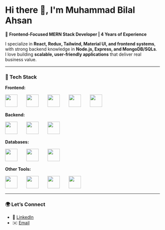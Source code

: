 # Hi there 👋, I'm Muhammad Bilal Ahsan

🚀 **Frontend-Focused MERN Stack Developer | 4 Years of Experience**  

I specialize in **React, Redux, Tailwind, Material UI, and frontend systems**, with strong backend knowledge in **Node.js, Express, and MongoDB/SQLs**.  
I love building **scalable, user-friendly applications** that deliver real business value.  

---

### 🔧 Tech Stack

**Frontend:**  
<p>
  <img src="https://cdn.jsdelivr.net/gh/devicons/devicon/icons/react/react-original.svg" width="40" height="40" style="margin-right: 25px;" />
  <img src="https://cdn.jsdelivr.net/gh/devicons/devicon/icons/redux/redux-original.svg" width="40" height="40" style="margin-right: 25px;" />
  <img src="https://www.vectorlogo.zone/logos/tailwindcss/tailwindcss-icon.svg" width="40" height="40" style="margin-right: 25px;" />
  <img src="https://cdn.jsdelivr.net/gh/devicons/devicon/icons/materialui/materialui-original.svg" width="40" height="40" style="margin-right: 25px;" />
  <img src="https://cdn.jsdelivr.net/gh/devicons/devicon/icons/bootstrap/bootstrap-original.svg" width="40" height="40" style="margin-right: 25px;" />
</p>

**Backend:**  
<p>
  <img src="https://cdn.jsdelivr.net/gh/devicons/devicon/icons/nodejs/nodejs-original.svg" width="40" height="40" style="margin-right: 25px;" />
  <img src="https://cdn.jsdelivr.net/gh/devicons/devicon/icons/express/express-original.svg" width="40" height="40" style="margin-right: 25px;" />
  <img src="https://www.vectorlogo.zone/logos/getpostman/getpostman-icon.svg" width="40" height="40" style="margin-right: 25px;" />
</p>

**Databases:**  
<p>
  <img src="https://cdn.jsdelivr.net/gh/devicons/devicon/icons/mongodb/mongodb-original.svg" width="40" height="40" style="margin-right: 25px;" />
  <img src="https://cdn.jsdelivr.net/gh/devicons/devicon/icons/mysql/mysql-original.svg" width="40" height="40" style="margin-right: 25px;" />
  <img src="https://cdn.jsdelivr.net/gh/devicons/devicon/icons/postgresql/postgresql-original.svg" width="40" height="40" style="margin-right: 25px;" />
</p>

**Other Tools:**  
<p>
  <img src="https://cdn.jsdelivr.net/gh/devicons/devicon/icons/git/git-original.svg" width="40" height="40" style="margin-right: 25px;" />
  <img src="https://cdn.jsdelivr.net/gh/devicons/devicon/icons/github/github-original.svg" width="40" height="40" style="margin-right: 25px;" />
  <img src="https://cdn.jsdelivr.net/gh/devicons/devicon/icons/vercel/vercel-original.svg" width="40" height="40" style="margin-right: 25px;" />
  <img src="https://cdn.jsdelivr.net/gh/devicons/devicon/icons/netlify/netlify-original.svg" width="40" height="40" style="margin-right: 25px;" />
</p>

---

### 🌍 Let’s Connect
- 💼 [LinkedIn](https://www.linkedin.com/in/the-bilal-ahsan/)    
- ✉️ [Email](mailto:bilalprogrammer09@gmail.com)  



